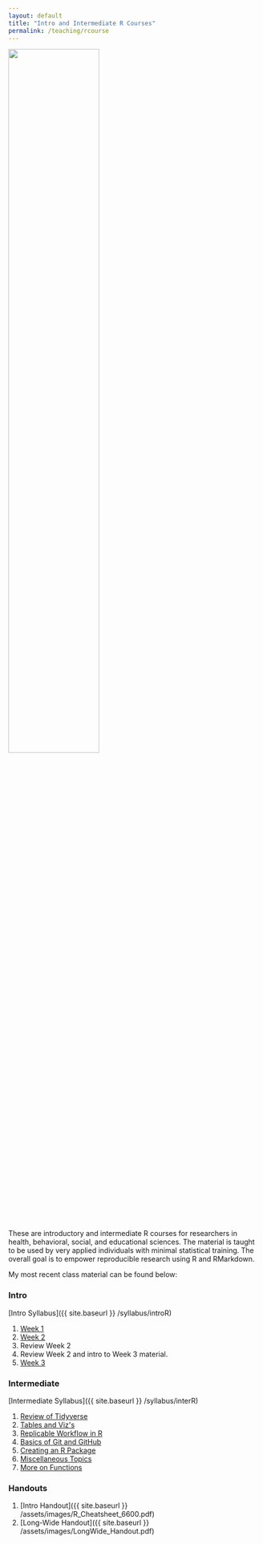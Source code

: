 ```yaml
---
layout: default
title: "Intro and Intermediate R Courses"
permalink: /teaching/rcourse
---
```


<img src="{{ site.baseurl }}/assets/images/Rstats_logo.png" width="60%">

These are introductory and intermediate R courses for researchers in health, behavioral, social, and educational sciences. The material is taught to be used by very applied individuals with minimal statistical training. The overall goal is to empower reproducible research using R and RMarkdown.

My most recent class material can be found below:

### Intro

[Intro Syllabus]({{ site.baseurl }} /syllabus/introR)

1. [Week 1](https://tysonstanley.github.io/introR/01_Intro.html)
2. [Week 2](https://tysonstanley.github.io/introR/02_Tidyverse.html)
3. Review Week 2
4. Review Week 2 and intro to Week 3 material.
5. [Week 3](https://tysonstanley.github.io/introR/03_UnderstandData.html)


### Intermediate

[Intermediate Syllabus]({{ site.baseurl }} /syllabus/interR)

1. [Review of Tidyverse](https://tysonstanley.github.io/Graduate_R_Courses/intermediate/01_Review.html)
2. [Tables and Viz's](https://tysonstanley.github.io/Graduate_R_Courses/intermediate/02_tables_viz.html)
3. [Replicable Workflow in R](https://tysonstanley.github.io/Graduate_R_Courses/intermediate/03_RepWorkflow.html)
4. [Basics of Git and GitHub](https://tysonstanley.github.io/Graduate_R_Courses/intermediate/04_github.html)
5. [Creating an R Package](https://tysonstanley.github.io/Graduate_R_Courses/intermediate/05_OwnPackage.html)
6. [Miscellaneous Topics](https://tysonstanley.github.io/Graduate_R_Courses/intermediate/06_Misc.html)
7. [More on Functions](https://tysonstanley.github.io/Graduate_R_Courses/intermediate/07_Functions2.html)


### Handouts

1. [Intro Handout]({{ site.baseurl }} /assets/images/R_Cheatsheet_6600.pdf)
2. [Long-Wide Handout]({{ site.baseurl }} /assets/images/LongWide_Handout.pdf)
